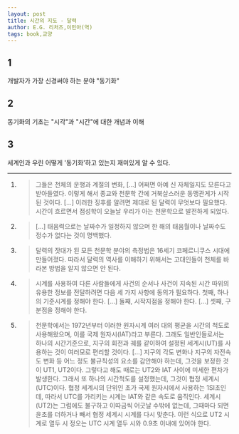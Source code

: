 ```yaml
---
layout: post
title: 시간의 지도 - 달력
author: E.G. 리처즈,이민아(역)
tags: book,교양
---
```


## 1
개발자가 가장 신경써야 하는 분야 "동기화"

## 2
동기화의 기초는 "시각"과 "시간"에 대한 개념과 이해

## 3
세계인과 우린 어떻게 '동기화'하고 있는지 재미있게 알 수 있다.

----

1. > 그들은 천체의 운행과 계절의 변화, [...] 어쩌면 아예 신 자체일지도 모른다고 받아들였다. 이렇게 해서 종교와 천문학 간에 거북살스러운 동맹관게가 시작된 것이다. [...] 이러한 징후를 알려면 제대로 된 달력이 무엇보다 필요했다. 시간이 흐르면서 점성학이 오늘날 우리가 아는 천문학으로 발전하게 되었다.

2. > [...] 태음력으로는 날짜수가 일정하지 않으며 한 해의 태음월이나 날짜수도 정수가 없다는 것이 명백했다.

3. > 달력의 잣대가 된 모든 천문학 분야의 측정법은 16세기 코페르니쿠스 시대에 만들어졌다. 따라서 달력의 역사를 이해하기 위해서는 고대인들이 천체를 바라본 방법을 알지 않으면 안 된다.

4. > 시계를 사용하여 다른 사람들에게 사건의 순서나 사건이 지속된 시간 따위의 유용한 정보를 전달하려면 다음 세 가지 사항에 동의가 필요하다. 첫째, 하나의 기준시계를 정해야 한다. [...] 둘째, 시작지점을 정해야 한다. [...] 셋째, 구분점을 정해야 한다.

5. > 천문학에서는 1972년부터 이러한 원자시계 여러 대의 평균을 시간의 척도로 사용해왔으며, 이를 국제 원자시(IAT)라고 부른다. 그래도 일반인들로서는 하나의 시간기준으로, 지구의 회전과 궤를 같이하여 설정된 세계시(UT)를 사용하는 것이 여러모로 편리할 것이다. [...] 지구의 각도 변화나 지구의 자전속도 변화 등 어느 정도 불규칙성의 요소를 감안해야 하는데, 그것을 보정한 것이 UT1, UT2이다. 그렇다고 해도 때로는 UT2와 IAT 사이에 미세한 편차가 발생한다. 그래서 또 하나의 시간척도를 설정했는데, 그것이 협정 세계시(UTC)이다. 협정 세계시의 단위인 초가 국제 원자시에서 사용하는 1SI초인데, 따라서 UTC를 가리키는 시계는 IAT와 같은 속도로 움직인다. 세계시(UT2)는 그럼에도 불구하고 이따금씩 어긋날 수밖에 없는데, 그때마다 되면 윤초를 더하거나 빼서 협정 세계시 시계를 다시 맞춘다. 이런 식으로 UT2 시계로 열두 시 정오는 UTC 시계 열두 시와 0.9초 이내에 있어야 한다. 

